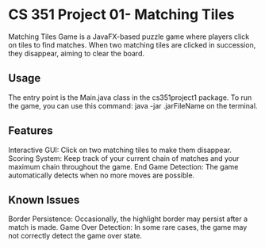 # CS 351 Project 01- Matching Tiles

Matching Tiles Game is a JavaFX-based puzzle game where players click on tiles to find matches. 
When two matching tiles are clicked in succession, they disappear, aiming to clear the board.

## Usage
The entry point is the Main.java class in the cs351project1 package.
To run the game, you can use this command: java -jar .jarFileName on the terminal.

## Features

Interactive GUI: Click on two matching tiles to make them disappear.
Scoring System: Keep track of your current chain of matches and your maximum chain throughout the game.
End Game Detection: The game automatically detects when no more moves are possible.


## Known Issues

Border Persistence: Occasionally, the highlight border may persist after a match is made.
Game Over Detection: In some rare cases, the game may not correctly detect the game over state.
